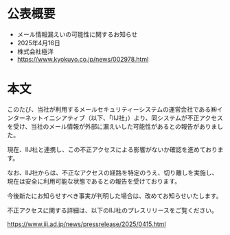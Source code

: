 # 公表概要
- メール情報漏えいの可能性に関するお知らせ
- 2025年4月16日
- 株式会社極洋
- https://www.kyokuyo.co.jp/news/002978.html

# 本文
このたび、当社が利用するメールセキュリティーシステムの運営会社である㈱インターネットイニシアティブ（以下、「IIJ社」）より、同システムが不正アクセスを受け、当社のメール情報が外部に漏えいした可能性があるとの報告がありました。

現在、IIJ社と連携し、この不正アクセスによる影響がないか確認を進めております。

なお、IIJ社からは、不正なアクセスの経路を特定のうえ、切り離しを実施し、現在は安全に利用可能な状態であるとの報告を受けております。

今後新たにお知らせすべき事実が判明した場合は、改めてお知らせいたします。

不正アクセスに関する詳細は、以下のIIJ社のプレスリリースをご覧ください。

https://www.iij.ad.jp/news/pressrelease/2025/0415.html
